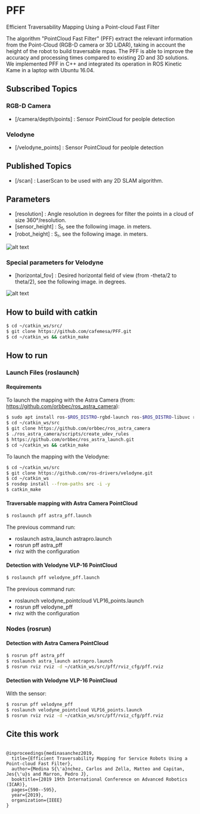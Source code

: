 # PFF
Efficient Traversability Mapping Using a Point-cloud Fast Filter

The algorithm "PointCloud Fast Filter" (PFF) extract the relevant information from the Point-Cloud (RGB-D camera or 3D LiDAR), taking in account the height of the robot to build traversable mpas. The PFF is able to improve the accuracy and processing times compared to existing 2D and 3D solutions. We implemented PFF in C++ and integrated its operation in ROS Kinetic Kame in a laptop with Ubuntu 16.04.

## Subscribed Topics

### RGB-D Camera

* [/camera/depth/points] : Sensor PointCloud for peolple detection

### Velodyne

* [/velodyne_points] :  Sensor PointCloud for peolple detection



## Published Topics

* [/scan] :  LaserScan to be used with any 2D SLAM algorithm.


## Parameters

* [resolution] :  Angle resolution in degrees for filter the points in a cloud of size 360°/resolution.
* [sensor_height] :  S<sub>f</sub>, see the following image. in meters.
* [robot_height] :  S<sub>r</sub>, see the following image. in meters.

![alt text](https://drive.google.com/uc?export=view&id=16ya1gxClsY0DkhNTmTlV1ucT5h4f_jyX)

### Special parameters for Velodyne

* [horizontal_fov] :  Desired horizontal field of view (from -theta/2 to theta/2), see the following image. in degrees.

![alt text](https://drive.google.com/uc?export=view&id=1489zOF8vgnzcyRe783N9ieJLoMB6DqZj)


## How to build with catkin
```sh
$ cd ~/catkin_ws/src/
$ git clone https://github.com/cafemesa/PFF.git
$ cd ~/catkin_ws && catkin_make
```

## How to run

### Launch Files (roslaunch)

#### Requirements

To launch the mapping with the Astra Camera (from: https://github.com/orbbec/ros_astra_camera):

```sh
$ sudo apt install ros-$ROS_DISTRO-rgbd-launch ros-$ROS_DISTRO-libuvc ros-$ROS_DISTRO-libuvc-camera ros-$ROS_DISTRO-libuvc-ros
$ cd ~/catkin_ws/src
$ git clone https://github.com/orbbec/ros_astra_camera
$ ./ros_astra_camera/scripts/create_udev_rules
$ https://github.com/orbbec/ros_astra_launch.git
$ cd ~/catkin_ws && catkin_make
```

To launch the mapping with the Velodyne:

```sh
$ cd ~/catkin_ws/src
$ git clone https://github.com/ros-drivers/velodyne.git
$ cd ~/catkin_ws
$ rosdep install --from-paths src -i -y
$ catkin_make
```

#### Traversable mapping with Astra Camera PointCloud

```sh
$ roslaunch pff astra_pff.launch 
```

The previous command run:
* roslaunch astra_launch astrapro.launch
* rosrun pff astra_pff
* rivz with the configuration

#### Detection with Velodyne VLP-16 PointCloud

```sh
$ roslaunch pff velodyne_pff.launch 
```

The previous command run:
* roslaunch velodyne_pointcloud VLP16_points.launch
* rosrun pff velodyne_pff
* rivz with the configuration

### Nodes (rosrun)

#### Detection with Astra Camera PointCloud

```sh
$ rosrun pff astra_pff
$ roslaunch astra_launch astrapro.launch
$ rosrun rviz rviz -d ~/catkin_ws/src/pff/rviz_cfg/pff.rviz
```

#### Detection with Velodyne VLP-16 PointCloud

With the sensor:

```sh
$ rosrun pff velodyne_pff
$ roslaunch velodyne_pointcloud VLP16_points.launch
$ rosrun rviz rviz -d ~/catkin_ws/src/pff/rviz_cfg/pff.rviz
```

## Cite this work
<code>
@inproceedings{medinasanchez2019,
  title={Efficient Traversability Mapping for Service Robots Using a Point-cloud Fast Filter},
  author={Medina S{\'a}nchez, Carlos and Zella, Matteo and Capitan, Jes{\'u}s and Marron, Pedro J},
  booktitle={2019 19th International Conference on Advanced Robotics (ICAR)},
  pages={590--595},
  year={2019},
  organization={IEEE}
}
</code>

